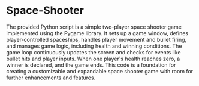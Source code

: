 # Space-Shooter
The provided Python script is a simple two-player space shooter game implemented using the Pygame library. It sets up a game window, defines player-controlled spaceships, handles player movement and bullet firing, and manages game logic, including health and winning conditions. The game loop continuously updates the screen and checks for events like bullet hits and player inputs. When one player's health reaches zero, a winner is declared, and the game ends. This code is a foundation for creating a customizable and expandable space shooter game with room for further enhancements and features.
